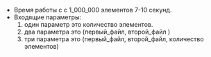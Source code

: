 * Время работы с с 1_000_000 элементов 7-10 секунд.
* Входящие параметры:
    1. один параметр это количество элементов.
    1. два параметра это (первый_файл, второй_файл )
    1. три параметра это (первый_файл, второй_файл, количество элементов)


